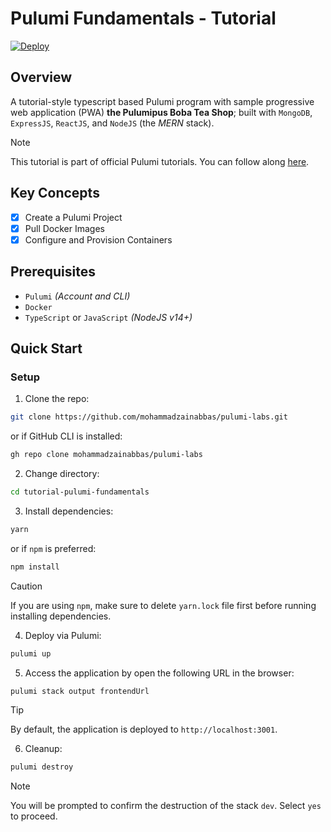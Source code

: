 # Pulumi Fundamentals - Tutorial

[![Deploy](https://get.pulumi.com/new/button.svg)](https://app.pulumi.com/new?template=https://github.com/mohammadzainabbas/pulumi-labs/tree/main/tutorial-pulumi-fundamentals)

## Overview

A tutorial-style typescript based Pulumi program with sample progressive web application (PWA) **the Pulumipus Boba Tea Shop**; built with `MongoDB`, `ExpressJS`, `ReactJS`, and `NodeJS` (the *MERN* stack).

> [!NOTE]
> This tutorial is part of official Pulumi tutorials. You can follow along [here](https://www.pulumi.com/learn/pulumi-fundamentals/).

## Key Concepts

- [x] Create a Pulumi Project
- [x] Pull Docker Images
- [x] Configure and Provision Containers

## Prerequisites

* `Pulumi` _(Account and CLI)_
* `Docker`
* `TypeScript` or `JavaScript` _(NodeJS v14+)_

## Quick Start

### Setup

1. Clone the repo:

```bash
git clone https://github.com/mohammadzainabbas/pulumi-labs.git
```

or if GitHub CLI is installed:

```bash
gh repo clone mohammadzainabbas/pulumi-labs
```

2. Change directory:

```bash
cd tutorial-pulumi-fundamentals
```

3. Install dependencies:

```bash
yarn
```

or if `npm` is preferred:

```bash
npm install
```

> [!CAUTION]
> If you are using `npm`, make sure to delete `yarn.lock` file first before running installing dependencies.

4. Deploy via Pulumi:

```bash
pulumi up
```

5. Access the application by open the following URL in the browser:

```bash
pulumi stack output frontendUrl
```

> [!TIP]
> By default, the application is deployed to `http://localhost:3001`.

6. Cleanup:

```bash
pulumi destroy
```

> [!NOTE]
> You will be prompted to confirm the destruction of the stack `dev`. Select `yes` to proceed.